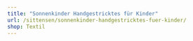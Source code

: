 ```yaml
---
title: "Sonnenkinder Handgestricktes für Kinder"
url: /sittensen/sonnenkinder-handgestricktes-fuer-kinder/
shop: Textil
---
```

